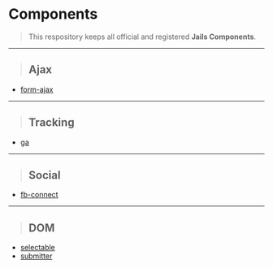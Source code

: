 
# Components

> This respository keeps all official and registered **Jails Components**.

---

> ## Ajax
* [form-ajax](//github.com/jails-scaffold/Components/tree/master/form-ajax "Form Ajax Component")

---

> ## Tracking
* [ga](//github.com/jails-scaffold/Components/tree/master/ga "Google Analytics Component")

---

> ## Social
* [fb-connect](//github.com/jails-scaffold/Components/tree/master/fb-connect "Facebook Connect Component")

---

> ## DOM
* [selectable](//github.com/jails-scaffold/Components/tree/master/selectable "Selectable Component")
* [submitter](//github.com/jails-scaffold/Components/tree/master/submitter "Submitter Component")

